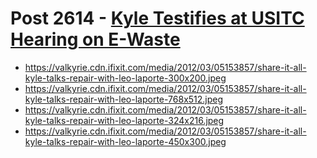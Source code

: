 # Post 2614 - [Kyle Testifies at USITC Hearing on E-Waste](https://www.ifixit.com/News/2614/kyle-testifies-at-usitc-hearing-on-e-waste)

- https://valkyrie.cdn.ifixit.com/media/2012/03/05153857/share-it-all-kyle-talks-repair-with-leo-laporte-300x200.jpeg
- https://valkyrie.cdn.ifixit.com/media/2012/03/05153857/share-it-all-kyle-talks-repair-with-leo-laporte-768x512.jpeg
- https://valkyrie.cdn.ifixit.com/media/2012/03/05153857/share-it-all-kyle-talks-repair-with-leo-laporte-324x216.jpeg
- https://valkyrie.cdn.ifixit.com/media/2012/03/05153857/share-it-all-kyle-talks-repair-with-leo-laporte-450x300.jpeg
